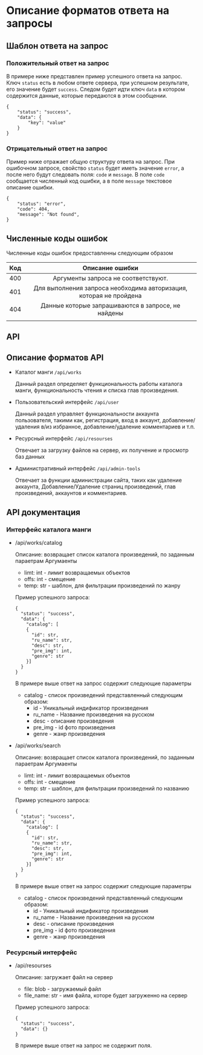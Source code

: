 # Описание форматов ответа на запросы
## Шаблон ответа на запрос
### Положительный ответ на запрос
В примере ниже представлен пример успешного ответа на запрос.
Ключ `status` есть в любом ответе сервера, при успешном результате,
его значение будет `success`. Следом будет идти ключ `data` в котором 
содержится данные, которые передаются в этом сообщении.
```
{
    "status": "success",
    "data": {
        "key": "value"
    }
}
```
### Отрицательный ответ на запрос
Пример ниже отражает общую структуру ответа на запрос. При ошибочном запросе,
свойство `status` будет иметь значение `error`, а после него будут следовать поля:
`code` и `message`. В поле `code` сообщается численный код ошибки, 
а в поле `message` текстовое описание ошибки.
```
{
    "status": "error",
    "code": 404,
    "message": "Not found",
}
```
## Численные коды ошибок
Численные коды ошибок предоставленны следующим образом

| Код |                          Описание ошибки                           |
|:---:|:------------------------------------------------------------------:|
| 400 |                Аргументы запроса не соответствуют.                 |
| 401 | Для выполнения запроса необходима авторизация, которая не пройдена |
| 404 |         Данные которые запрашиваются в запросе, не найдены         |
|     |                                                                    |

## API
## Описание форматов API
+ Каталог манги `/api/works`
    
    Данный раздел определяет функциональность работы каталога манги, 
    функциональность чтения и списка глав произведения.
+ Пользовательский интерфейс `/api/user`
    
    Данный раздел управляет функциональности аккаунта пользователя,
    такими как, регистрация, вход в аккаунт, добавление/удаления в/из избранное,
    добавление/удаление комментариев и т.п.
+ Ресурсный интерфейс `/api/resourses`
    
    Отвечает за загрузку файлов на сервер, их получение и просмотр баз данных
+ Административный интерфейс `/api/admin-tools`

    Отвечает за функции администрации сайта, таких как удаление аккаунта,
    Добавление/Удаление страниц произведений, глав произведений, аккаунтов и
    комментариев.

## API документация
### Интерфейс каталога манги
+ /api/works/catalog

  Описание: возвращает список каталога произведений, по заданным параетрам
  Аргумаенты
  + limt: int - лимит возвращаемых объектов
  + offs: int - смещение 
  + temp: str - шаблон, для фильтрации произведений по жанру

  Пример успешного запроса:
  ```
  {
    "status": "success",
    "data": {
      "catalog": [
      {
        "id": str,
        "ru_name": str,
        "desc": str,
        "pre_img": int,
        "genre": str
      }]
    }
  }
  ```
  В примере выше ответ на запрос содержит следующие параметры
  + catalog - список произведений представленный следующим образом:
    + id - Уникальный индификатор произведения
    + ru_name - Название произведения на русском
    + desc - описание произведения
    + pre_img - id фото произведения
    + genre - жанр произведения


+ /api/works/search

  Описание: возвращает список каталога произведений, по заданным параетрам
  Аргумаенты
  + limt: int - лимит возвращаемых объектов
  + offs: int - смещение 
  + temp: str - шаблон, для фильтрации произведений по названию

  Пример успешного запроса:
  ```
  {
    "status": "success",
    "data": {
      "catalog": [
      {
        "id": str,
        "ru_name": str,
        "desc": str,
        "pre_img": int,
        "genre": str
      }]
    }
  }
  ```
  В примере выше ответ на запрос содержит следующие параметры
  + catalog - список произведений представленный следующим образом:
    + id - Уникальный индификатор произведения
    + ru_name - Название произведения на русском
    + desc - описание произведения
    + pre_img - id фото произведения
    + genre - жанр произведения
### Ресурсный интерфейс
+ /api/resourses

  Описание: загружает файл на сервер
  + file: blob - загружаемый файл
  + file_name: str - имя файла, которе будет загруженно на сервер

  Пример успешного запроса:
  ```
  {
    "status": "success",
    "data": {}
  }
  ```
  В примере выше ответ на запрос не содержит поля.